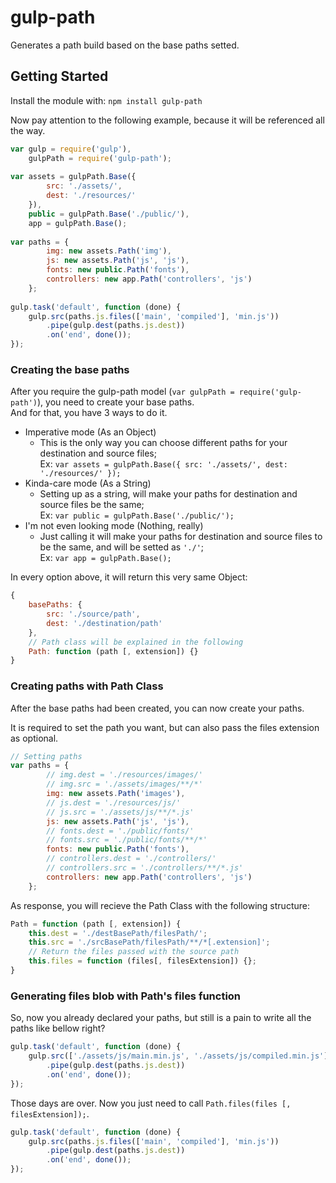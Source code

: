 # gulp-path

Generates a path build based on the base paths setted.

## Getting Started
Install the module with: `npm install gulp-path`

Now pay attention to the following example, because it will be referenced all the way.  
```js
var gulp = require('gulp'),
    gulpPath = require('gulp-path');
    
var assets = gulpPath.Base({
        src: './assets/',
        dest: './resources/'
    }),
    public = gulpPath.Base('./public/'),
    app = gulpPath.Base();
    
var paths = {
        img: new assets.Path('img'),
        js: new assets.Path('js', 'js'),
        fonts: new public.Path('fonts'),
        controllers: new app.Path('controllers', 'js')
    };
    
gulp.task('default', function (done) {
    gulp.src(paths.js.files(['main', 'compiled'], 'min.js'))
        .pipe(gulp.dest(paths.js.dest))
        .on('end', done());
});
```

### Creating the base paths
After you require the gulp-path model (`var gulpPath = require('gulp-path')`),
you need to create your base paths.  
And for that, you have 3 ways to do it.

- Imperative mode (As an Object)
    - This is the only way you can choose different paths for your destination
     and source files;  
        Ex: `var assets = gulpPath.Base({ src: './assets/', dest: './resources/' });`
- Kinda-care mode (As a String)
    - Setting up as a string, will make your paths for destination and source
    files be the same;  
        Ex: `var public = gulpPath.Base('./public/');`
- I'm not even looking mode (Nothing, really)
    - Just calling it will make your paths for destination and source files to
    be the same, and will be setted as `'./'`;  
        Ex: `var app = gulpPath.Base();`
        
In every option above, it will return this very same Object:
```js
{
    basePaths: {
        src: './source/path',
        dest: './destination/path'
    },
    // Path class will be explained in the following
    Path: function (path [, extension]) {}
}
```

### Creating paths with Path Class
After the base paths had been created, you can now create your paths.  

It is required to set the path you want, but can also pass the files extension as optional.
```js
// Setting paths
var paths = {
        // img.dest = './resources/images/'
        // img.src = './assets/images/**/*'
        img: new assets.Path('images'),
        // js.dest = './resources/js/'
        // js.src = './assets/js/**/*.js'
        js: new assets.Path('js', 'js'),
        // fonts.dest = './public/fonts/'
        // fonts.src = './public/fonts/**/*'
        fonts: new public.Path('fonts'),
        // controllers.dest = './controllers/'
        // controllers.src = './controllers/**/*.js' 
        controllers: new app.Path('controllers', 'js')
    };
```

As response, you will recieve the Path Class with the following
structure:
```js
Path = function (path [, extension]) {
    this.dest = './destBasePath/filesPath/';
    this.src = './srcBasePath/filesPath/**/*[.extension]';
    // Return the files passed with the source path
    this.files = function (files[, filesExtension]) {};
}
```

### Generating files blob with Path's files function
So, now you already declared your paths, but still is a pain to write all the
paths like bellow right?
```js
gulp.task('default', function (done) {
    gulp.src(['./assets/js/main.min.js', './assets/js/compiled.min.js'])
        .pipe(gulp.dest(paths.js.dest))
        .on('end', done());
});
```

Those days are over. Now you just need to call `Path.files(files [, 
filesExtension]);`.  
```js
gulp.task('default', function (done) {
    gulp.src(paths.js.files(['main', 'compiled'], 'min.js'))
        .pipe(gulp.dest(paths.js.dest))
        .on('end', done());
});
```